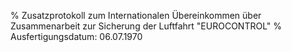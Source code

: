 % Zusatzprotokoll zum Internationalen Übereinkommen über Zusammenarbeit zur Sicherung der Luftfahrt "EUROCONTROL"
% Ausfertigungsdatum: 06.07.1970
 